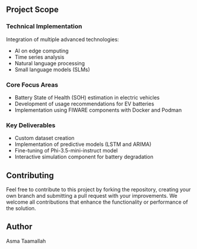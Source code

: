 ## Project Scope

### Technical Implementation
Integration of multiple advanced technologies:
- AI on edge computing
- Time series analysis
- Natural language processing
- Small language models (SLMs)
  
### Core Focus Areas
- Battery State of Health (SOH) estimation in electric vehicles
- Development of usage recommendations for EV batteries
- Implementation using FIWARE components with Docker and Podman

### Key Deliverables
- Custom dataset creation
- Implementation of predictive models (LSTM and ARIMA)
- Fine-tuning of Phi-3.5-mini-instruct model
- Interactive simulation component for battery degradation

## Contributing
Feel free to contribute to this project by forking the repository, creating your own branch and submitting a pull request with your improvements. We welcome all contributions that enhance the functionality or performance of the solution.

## Author
Asma Taamallah


